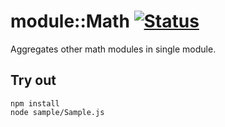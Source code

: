 
# module::Math [![Status](https://github.com/Wandalen/wMath/workflows/Test/badge.svg)](https://github.com/Wandalen/wMath}/actions?query=workflow%3ATest)

Aggregates other math modules in single module.

## Try out
```
npm install
node sample/Sample.js
```
